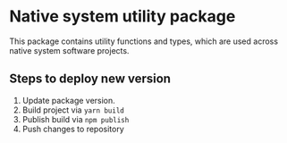 # Native system utility package
This package contains utility functions and types, which are used across native system software projects.

## Steps to deploy new version
1. Update package version.
2. Build project via `yarn build`
3. Publish build via `npm publish`
4. Push changes to repository
